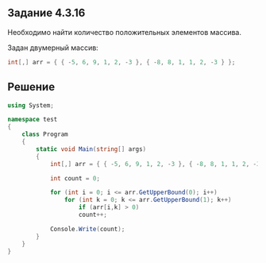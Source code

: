 ## Задание 4.3.16
Необходимо найти количество положительных элементов массива.

Задан двумерный массив:
```cs
int[,] arr = { { -5, 6, 9, 1, 2, -3 }, { -8, 8, 1, 1, 2, -3 } };
```

## Решение
```cs
using System;

namespace test
{
    class Program
    {
        static void Main(string[] args)
        {
            int[,] arr = { { -5, 6, 9, 1, 2, -3 }, { -8, 8, 1, 1, 2, -3 } };

            int count = 0;

            for (int i = 0; i <= arr.GetUpperBound(0); i++)
                for (int k = 0; k <= arr.GetUpperBound(1); k++)
                    if (arr[i,k] > 0)
                    count++;

            Console.Write(count);
        }
    }
}
```
